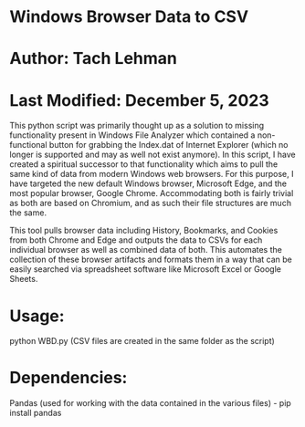 # Windows Browser Data to CSV
# Author: Tach Lehman
# Last Modified: December 5, 2023

 This python script was primarily thought up as a solution to missing functionality present in Windows File Analyzer
 which contained a non-functional button for grabbing the Index.dat of Internet Explorer (which no longer is
 supported and may as well not exist anymore). In this script, I have created a spiritual successor to that
 functionality which aims to pull the same kind of data from modern Windows web browsers. For this purpose,
 I have targeted the new default Windows browser, Microsoft Edge, and the most popular browser, Google Chrome.
 Accommodating both is fairly trivial as both are based on Chromium, and as such their file structures are much the
 same.
 
 This tool pulls browser data including History, Bookmarks, and Cookies from both Chrome and Edge and outputs the
 data to CSVs for each individual browser as well as combined data of both. This automates the collection of these
 browser artifacts and formats them in a way that can be easily searched via spreadsheet software like Microsoft
 Excel or Google Sheets.

# Usage:
python WBD.py
(CSV files are created in the same folder as the script)

# Dependencies:
Pandas (used for working with the data contained in the various files) - pip install pandas
